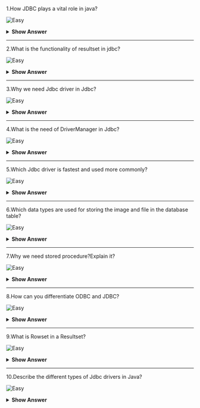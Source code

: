 1.How JDBC plays a vital role in java?

![Easy](https://github.com/revaturelabs/interviewquestions/blob/dev/ComplexityTags/simple%20(2).svg)

<details><summary><b> Show Answer</b></summary>

<blockquote>

JDBC(Java Database Connectivity) is a Java API, which is helpful in interacting with the database to retrieve, manipulate and process the data using SQL. It will make use of JDBC drivers for connecting to the database. JDBC can access tabular data stored in various types of relational databases such as Oracle, MySQL, MS Access, etc.

</blockquote>

</details>

---

2.What is the functionality of resultset in jdbc?

![Easy](https://github.com/revaturelabs/interviewquestions/blob/dev/ComplexityTags/simple%20(2).svg)

<details><summary><b> Show Answer</b></summary>

<blockquote>

The `java.sql.ResultSet` interface represents the database result set, which is obtained after the execution of SQL query using Statement objects. ResultSet objects maintains a cursor pointing to the current row of data in the result set. Initially, the cursor is located before the first row. Then the cursor is moved to the next row by using the `next()` method. The `next()` method can be used to iterate through the result set with the help of a while loop. If there are no further rows, the `next()` method will return false.for example:

```java

ResultSet rs = con.executeQuery(sqlQuery);

```

</blockquote>

</details>

---

3.Why we need Jdbc driver in Jdbc?

![Easy](https://github.com/revaturelabs/interviewquestions/blob/dev/ComplexityTags/simple%20(2).svg)

<details><summary><b> Show Answer</b></summary>

<blockquote>


Jdbc driver is a software component having various classes and interfaces, that enables the Java application to interact with a database.To connect with individual databases, It requires particular drivers for each specific database. These drivers are provided by the database vendor in addition to the database. 

For example:

- MySQL Connector/J is the official Jdbc driver for MySQL and we can locate the `mysql-connector-java-<version>-bin.jar` file among the installed files. 
- On windows, this file can be obtained at `C:\Program Files (x86)\MySQL\MySQL` `Connector J\mysql-connector-java-5.1.30-bin.jar`.
- Jdbc driver of Oracle10G is `ojdbc14.jar` and it can be obtained in the installation directory of an Oracle at `…/Oracle/app/oracle/product/10.2.0/server/jdbc/lib` .
- Jdbc driver provides the connection to the database. Also, it implements the protocol for sending the query and result between client and database.

</blockquote>

</details>
  
 ---
  
 4.What is the need of DriverManager in Jdbc?

![Easy](https://github.com/revaturelabs/interviewquestions/blob/dev/ComplexityTags/simple%20(2).svg)

<details><summary><b> Show Answer</b></summary>

<blockquote>

Jdbc DriverManager is a static class in Java, through which we manage the set of Jdbc drivers that are available for an application to use.Multiple JDBC drivers can be used concurrently by an application. By using a Uniform Resource Locator(URL), each application specifies a Jdbc driver.When we load the JDBC Driver class into an application, it registers itself to the DriverManager by using `Class.forName()` or `DriverManager.registerDriver()`. when we call `DriverManager.getConnection()` method by passing the details regarding database configuration, DriverManager will make use of registered drivers to obtain the connection and return it to the caller program.

</blockquote>

</details>
  
---
  
5.Which Jdbc driver is fastest and used more commonly?

![Easy](https://github.com/revaturelabs/interviewquestions/blob/dev/ComplexityTags/simple%20(2).svg)

<details><summary><b> Show Answer</b></summary>

<blockquote>

Jdbc Net pure Java driver(Type 4 driver) is the fastest driver for localhost and remote connections because it directly interacts with the database by converting the Jdbc calls into vendor-specific protocol calls.

</blockquote>

</details>

---
  
6.Which data types are used for storing the image and file in the database table?

![Easy](https://github.com/revaturelabs/interviewquestions/blob/dev/ComplexityTags/simple%20(2).svg)

<details><summary><b> Show Answer</b></summary>

<blockquote>

BLOB data type is used to store the image in the database. We can also store videos and audio by using the BLOB data type. It stores the binary type of data.CLOB data type is used to store the file in the database. It stores the character type of data.

</blockquote>

</details>

 ---
  
 7.Why we need stored procedure?Explain it?

![Easy](https://github.com/revaturelabs/interviewquestions/blob/dev/ComplexityTags/simple%20(2).svg)

<details><summary><b> Show Answer</b></summary>

<blockquote>

Stored procedure is a group of SQL queries that are executed as a single logical unit to perform a specific task. Name of the procedure should be unique since each procedure is represented by its name.For example, operations on an employee database like obtaining information about an employee could be coded as stored procedures that will be executed by an application. Code for creating a stored procedure named `STUDENT_DETAILS`  is given below:

```java

DELIMITER $$
DROP PROCEDURE IF EXISTS `STUDENT`.`STUDENT_DETAILS`  $$
CREATE PROCEDURE `STUDENT`.`STUDENT_DETAILS`
  (IN STUDENT_ID INT, OUT STUDENT_DETAILS VARCHAR(255))
BEGIN
  SELECT first INTO STUDENT_DETAILS
  FROM Students
  WHERE ID = STUDENT_ID;
END $$
DELIMITER ;

```
Stored procedures are called using CallableStatement class available in JDBC API. Below given code demonstrates this:

```java

CallableStatement cs = con.prepareCall("{call STUDENT_DETAILS(?,?)}");
ResultSet rs = cs.executeQuery();

```
</blockquote>

</details>

---
  
8.How can you differentiate ODBC and JDBC?

![Easy](https://github.com/revaturelabs/interviewquestions/blob/dev/ComplexityTags/simple%20(2).svg)

<details><summary><b> Show Answer</b></summary>

<blockquote>

ODBC(Open Database Connectivity):	
- ODBC can be used for languages like C, C++, Java, etc.
- We can use ODBC only for the Windows platform, thus it is platform-dependent.	
- Most of the ODBC Drivers developed in native languages like C, C++	
- It is not recommended to use ODBC for Java applications, because of low performance due to internal conversion.	
- ODBC is procedural.	

JDBC(Java Database Connectivity):
- JDBC is used only for the Java language
- We can use JDBC on any platform, thus it is platform-independent
- JDBC drivers are developed using the Java language
- It is highly recommended to use JDBC for Java applications because there are no performance issues.
- JDBC is Object Oriented.

</blockquote>

</details>
  
---
  
9.What is Rowset in a Resultset?

![Easy](https://github.com/revaturelabs/interviewquestions/blob/dev/ComplexityTags/simple%20(2).svg)

<details><summary><b> Show Answer</b></summary>

<blockquote>

A RowSet is an object that encapsulates a row set from either Jdbc result sets or tabular data sources such as files or spreadsheets. It supports component-based development models like JavaBeans, with the help of a standard set of properties and event notifications.RowSet is easier and flexible to use.It is Scrollable and Updatable by default.

</blockquote>

</details>
  
---

10.Describe the different types of Jdbc drivers in Java? 

![Easy](https://github.com/revaturelabs/interviewquestions/blob/dev/ComplexityTags/simple%20(2).svg)

<details><summary><b> Show Answer</b></summary>

<blockquote>


There are four types of JDBC drivers in Java. They are:

- Type I: Jdbc - Odbc bridge driver:It acts as an interface between the client and database server. When a user uses a Java application to send requests to the database using Jdbc–Odbc bridge, it converts the Jdbc API into Odbc API and then sends it to the database. When the result is received from the database, it is sent to Odbc API and then to Jdbc API.It is platform-dependent because it uses Odbc which depends on the native library of the operating system. In this, Jdbc–Odbc driver should be installed in every client system and database must support for Odbc driver.It is easier to use but it gives low performance because it involves the conversion of Jdbc method calls to the Odbc method calls.

- Type II: Native API – Partially Java Driver:It uses libraries of the client-side of the database. This Type II Driver converts the Jdbc method calls to native calls of the database native API.When the database gets the requests from the user, the requests are processed and sends the results back in the native format which is then converted into Jdbc format and pass it to the Java application.It was instantly adopted by the database vendors because it was quick and cheaper to implement. 

- Type III: Network Protocol - Fully Java Driver: It uses to send the Jdbc method calls to an intermediate server. The intermediate server communicates with the database on behalf of Jdbc. The application server converts the Jdbc calls either directly or indirectly to the database protocol which is vendor-specific.

- Type IV: Thin Driver - Fully Java Driver: It is platform-independent since it is written fully in Java. It can be installed inside the Java Virtual Machine(JVM) of the client, so there is no need of installing any software on the client or server side. This drive architecture is having all the logic to communicate directly with the database in a single driver.It provides better performance compared to other driver types. It permits easy deployment. It is developed by the database vendor itself so that programmers can use it directly without any dependencies on other sources.Type IV driver is directly implemented and it directly converts JDBC calls into vendor-specific database protocol. Most of the Jdbc Drivers used today are type IV drivers.

</blockquote>

</details>




